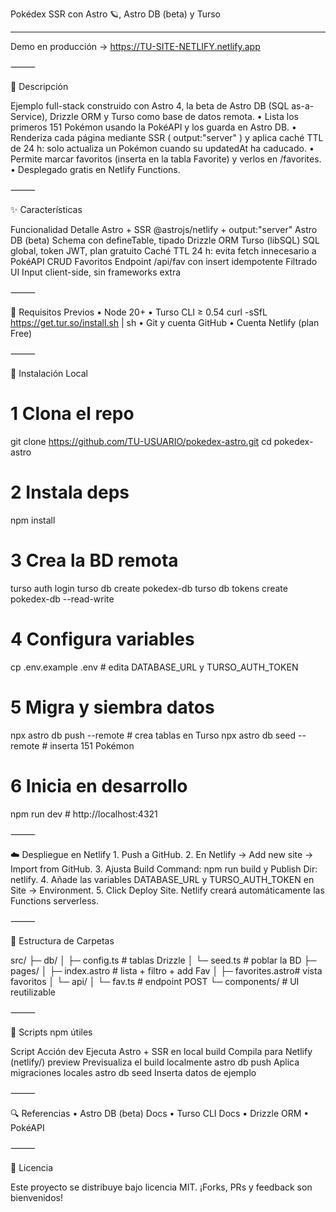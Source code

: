 Pokédex SSR con Astro 🪐, Astro DB (beta) y Turso

---

Demo en producción → https://TU-SITE-NETLIFY.netlify.app

⸻

📖 Descripción

Ejemplo full-stack construido con Astro 4, la beta de Astro DB (SQL as-a-Service), Drizzle ORM y Turso como base de datos remota.
	•	Lista los primeros 151 Pokémon usando la PokéAPI y los guarda en Astro DB.
	•	Renderiza cada página mediante SSR ( output:"server" ) y aplica caché TTL de 24 h: solo actualiza un Pokémon cuando su updatedAt ha caducado.
	•	Permite marcar favoritos (inserta en la tabla Favorite) y verlos en /favorites.
	•	Desplegado gratis en Netlify Functions.

⸻

✨ Características

Funcionalidad	Detalle
Astro + SSR	@astrojs/netlify + output:"server"
Astro DB (beta)	Schema con defineTable, tipado Drizzle ORM
Turso (libSQL)	SQL global, token JWT, plan gratuito
Caché TTL	24 h: evita fetch innecesario a PokéAPI
CRUD Favoritos	Endpoint /api/fav con insert idempotente
Filtrado UI	Input client-side, sin frameworks extra


⸻

🔧 Requisitos Previos
	•	Node 20+
	•	Turso CLI ≥ 0.54
curl -sSfL https://get.tur.so/install.sh | sh
	•	Git y cuenta GitHub
	•	Cuenta Netlify (plan Free)

⸻

🚀 Instalación Local

# 1 Clona el repo
 git clone https://github.com/TU-USUARIO/pokedex-astro.git
 cd pokedex-astro

# 2 Instala deps
 npm install

# 3 Crea la BD remota
 turso auth login
 turso db create pokedex-db
 turso db tokens create pokedex-db --read-write

# 4 Configura variables
 cp .env.example .env         # edita DATABASE_URL y TURSO_AUTH_TOKEN

# 5 Migra y siembra datos
 npx astro db push --remote   # crea tablas en Turso
 npx astro db seed --remote   # inserta 151 Pokémon

# 6 Inicia en desarrollo
 npm run dev                  # http://localhost:4321


⸻

☁️ Despliegue en Netlify
	1.	Push a GitHub.
	2.	En Netlify → Add new site → Import from GitHub.
	3.	Ajusta Build Command: npm run build y Publish Dir: netlify.
	4.	Añade las variables DATABASE_URL y TURSO_AUTH_TOKEN en Site → Environment.
	5.	Click Deploy Site. Netlify creará automáticamente las Functions serverless.

⸻

📂 Estructura de Carpetas

src/
 ├─ db/
 │   ├─ config.ts      # tablas Drizzle
 │   └─ seed.ts        # poblar la BD
 ├─ pages/
 │   ├─ index.astro    # lista + filtro + add Fav
 │   ├─ favorites.astro# vista favoritos
 │   └─ api/
 │       └─ fav.ts     # endpoint POST
 └─ components/        # UI reutilizable


⸻

📜 Scripts npm útiles

Script	Acción
dev	Ejecuta Astro + SSR en local
build	Compila para Netlify (netlify/)
preview	Previsualiza el build localmente
astro db push	Aplica migraciones locales
astro db seed	Inserta datos de ejemplo


⸻

🔍 Referencias
	•	Astro DB (beta) Docs
	•	Turso CLI Docs
	•	Drizzle ORM
	•	PokéAPI

⸻

🪪 Licencia

Este proyecto se distribuye bajo licencia MIT. ¡Forks, PRs y feedback son bienvenidos!